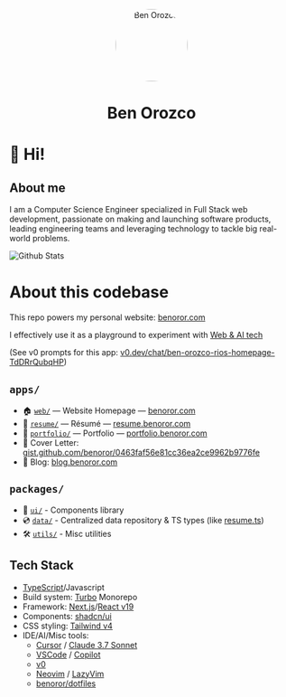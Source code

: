 <p align="center">
  <a href="https://benoror.com/">
    <img alt="Ben Orozco" src="https://avatars2.githubusercontent.com/u/119117?s=460&u=90226a2b669f648db10bcfcdea19a71b3bf667bb&v=4" width="128" style="border-radius: 128px;" />
  </a>
</p>
<h1 align="center">
  Ben Orozco
</h1>

# 👋 Hi!
 
## About me

I am a Computer Science Engineer specialized in Full Stack web development, passionate on making and launching software products, leading engineering teams and leveraging technology to tackle big real-world problems.

![Github Stats](https://github-readme-stats.vercel.app/api?username=benoror&count_private=true&show_icons=true&theme=nord)

# About this codebase

This repo powers my personal website: [benoror.com](https://www.benoror.com)

I effectively use it as a playground to experiment with [Web & AI tech](#tech-stack)

(See v0 prompts for this app: [v0.dev/chat/ben-orozco-rios-homepage-TdDRrQubqHP](https://v0.dev/chat/ben-orozco-rios-homepage-TdDRrQubqHP))

## `apps/`

- 🏠 [`web/`](apps/web) — Website Homepage — [benoror.com](https://benoror.com)
- 📑 [`resume/`](apps/resume) — Résumé — [resume.benoror.com](http://resume.benoror.com/)
- 💼 [`portfolio/`](apps/portfolio) — Portfolio — [portfolio.benoror.com](https://portfolio.benoror.com)
- 📃 Cover Letter: [gist.github.com/benoror/0463faf56e81cc36ea2ce9962b9776fe](https://gist.github.com/benoror/0463faf56e81cc36ea2ce9962b9776fe)
- 💭 Blog: [blog.benoror.com](http://blog.benoror.com/)

## `packages/`

- 🎨 [`ui/`](packages/ui) - Components library
- 💿 [`data/`](packages/data) - Centralized data repository & TS types (like [resume.ts](packages/data/src/resume.ts))
- 🛠️ [`utils/`](packages/utils) - Misc utilities

## Tech Stack

- [TypeScript](https://www.typescriptlang.org/)/Javascript
- Build system: [Turbo](https://turbo.build/) Monorepo
- Framework: [Next.js](https://nextjs.org/)/[React v19](https://react.dev/)
- Components: [shadcn/ui](https://ui.shadcn.com/)
- CSS styling: [Tailwind v4](https://tailwindcss.com/)
- IDE/AI/Misc tools:
  - [Cursor](https://www.cursor.com/) / [Claude 3.7 Sonnet](https://www.anthropic.com/claude/sonnet)
  - [VSCode](https://code.visualstudio.com/) / [Copilot](https://docs.github.com/en/copilot)
  - [v0](https://v0.dev/)
  - [Neovim](https://neovim.io/) / [LazyVim](https://www.lazyvim.org/)
  - [benoror/dotfiles](https://github.com/benoror/dotfiles)